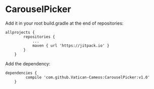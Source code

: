 # CarouselPicker
Add it in your root build.gradle at the end of repositories:
```
allprojects {
		repositories {
			...
			maven { url 'https://jitpack.io' }
		}
	}
```
 
Add the dependency:
```
dependencies {
	     compile 'com.github.Vatican-Cameos:CarouselPicker:v1.0'
	}
```
